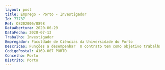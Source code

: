 ```yaml
--- 
layout: post
title: Emprego - Porto - Investigador
Id: 77737
Ref: OE202006/0898
DataAbertura: 2020-06-29
DataFecho: 2020-07-13
Trabalho: Investigador
Empregador: Faculdade de Ciências da Universidade do Porto
Descricao: Funções a desempenhar  O contrato tem como objetivo trabalhar no âmbito do estabelecimento de um mecanismo Europeu para facilitar a interface Ciência Política Sociedade sobre biodiversidade e serviços ecossistémicos. O trabalho previsto inclui   O envolvimento na organização de uma rede de instituições científicas e de gestão ambiental   Participação na gestão das atividades da rede criada   Participação em grupos de trabalho para o estabelecimento do mecanismo Europeu e apoio nas suas atividades   Elaboração de documentos, e relatórios e deliverables finais do Projeto. O a candidato(a) selecionado(a) também estará envolvido numa variedade de atividades relacionadas com diferentes projetos na área científica da investigação e monitorização da biodiversidade e ecossistemas oceânicos.
CodigoPostal: 4169-007 PORTO
Concelho: Porto
Distrito: Porto
--- 
```

